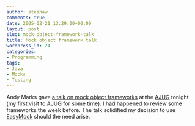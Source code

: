 ```yaml
---
author: steshaw
comments: true
date: 2005-02-21 13:29:00+00:00
layout: post
slug: mock-object-framework-talk
title: Mock object framework talk
wordpress_id: 24
categories:
- Programming
tags:
- Java
- Mocks
- Testing
---
```


Andy Marks gave [a talk on mock object frameworks](http://www.corvine.org/blog/archives/2005/02/java_mock_objec_1.html) at the [AJUG](http://www.ajug.org.au/qjug/) tonight (my first visit to AJUG for some time). I had happened to review some frameworks the week before. The talk solidified my decision to use [EasyMock](http://easymock.org/) should the need arise.
